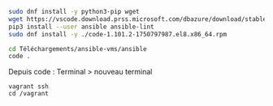 ```bash
sudo dnf install -y python3-pip wget
wget https://vscode.download.prss.microsoft.com/dbazure/download/stable/2901c5ac6db8a986a5666c3af51ff804d05af0d4/code-1.101.2-1750797987.el8.x86_64.rpm
pip3 install --user ansible ansible-lint
sudo dnf install -y ./code-1.101.2-1750797987.el8.x86_64.rpm

cd Téléchargements/ansible-vms/ansible
code .
```

Depuis code : Terminal > nouveau terminal

```
vagrant ssh
cd /vagrant
``` 
